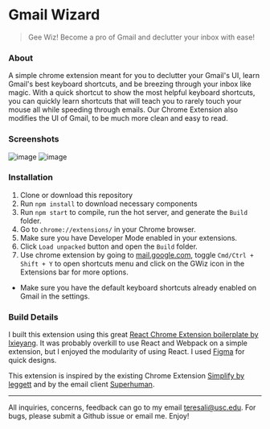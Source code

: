 # Gmail Wizard

> Gee Wiz! Become a pro of Gmail and declutter your inbox with ease!

### About

A simple chrome extension meant for you to declutter your Gmail's UI, learn Gmail's best keyboard shortcuts, and be breezing through your inbox like magic. With a quick shortcut to show the most helpful keyboard shortcuts, you can quickly learn shortcuts that will teach you to rarely touch your mouse all while speeding through emails. Our Chrome Extension also modifies the UI of Gmail, to be much more clean and easy to read.

### Screenshots
![image](https://user-images.githubusercontent.com/22362476/82965372-eccca700-9f95-11ea-939f-a12178210d9d.png)
![image](https://user-images.githubusercontent.com/22362476/82965394-fb1ac300-9f95-11ea-9aff-a19fa1d7ab4a.png)

### Installation

1. Clone or download this repository
2. Run `npm install` to download necessary components
3. Run `npm start` to compile, run the hot server, and generate the `Build` folder.
4. Go to `chrome://extensions/` in your Chrome browser.
5. Make sure you have Developer Mode enabled in your extensions.
6. Click `Load unpacked` button and open the `Build` folder.
7. Use chrome extension by going to [mail.google.com](https://mail.google.com/), toggle `Cmd/Ctrl + Shift + Y` to open shortcuts menu and click on the GWiz icon in the Extensions bar for more options.
  - Make sure you have the default keyboard shortcuts already enabled on Gmail in the settings.

### Build Details

I built this extension using this great [React Chrome Extension boilerplate by lxieyang](https://github.com/lxieyang/chrome-extension-boilerplate-react). It was probably overkill to use React and Webpack on a simple extension, but I enjoyed the modularity of using React. I used [Figma](https://www.figma.com/) for quick designs.


This extension is inspired by the existing Chrome Extension [Simplify by leggett](https://github.com/leggett/simplify) and by the email client [Superhuman](https://superhuman.com/). 

---

All inquiries, concerns, feedback can go to my email teresali@usc.edu.
For bugs, please submit a Github issue or email me. Enjoy!
